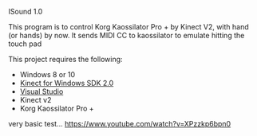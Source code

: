 ISound 1.0

This program is to control Korg Kaossilator Pro + by Kinect V2, with hand (or hands) by now. It sends MIDI CC to kaossilator to emulate hitting the touch pad



This project requires the following:

* Windows 8 or 10
* [Kinect for Windows SDK 2.0](http://www.microsoft.com/en-us/kinectforwindows/develop/)
* [Visual Studio](http://www.visualstudio.com/)
* Kinect v2
* Korg Kaossilator Pro +


very basic test...
https://www.youtube.com/watch?v=XPzzkp6bpn0